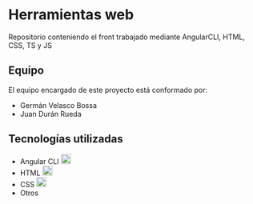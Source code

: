 # Herramientas web

Repositorio conteniendo el front trabajado mediante AngularCLI, HTML, CSS, TS y JS

## Equipo

El equipo encargado de este proyecto está conformado por:

- Germán Velasco Bossa
- Juan Durán Rueda

## Tecnologías utilizadas

- Angular CLI
    <img src="https://angular.io/assets/images/logos/angular/angular.svg" alt="Logo de Angular" width="20em">
- HTML
  <img src="https://cdn.worldvectorlogo.com/logos/html-1.svg" alt="Logo de HTML" width="20em">
- CSS
  <img src="https://upload.wikimedia.org/wikipedia/commons/thumb/d/d5/CSS3_logo_and_wordmark.svg/1452px-CSS3_logo_and_wordmark.svg.png" alt="Logo de CSS" width="20em">
- Otros




